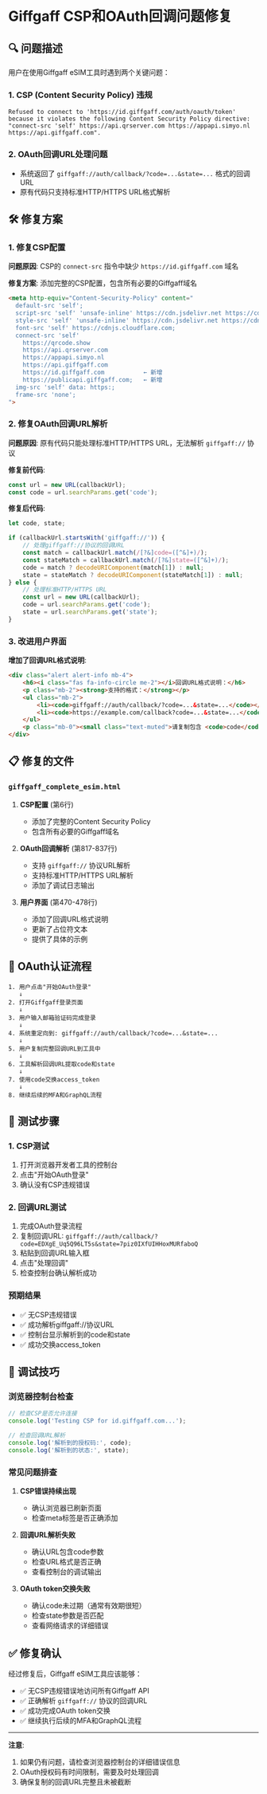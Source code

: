 # Giffgaff CSP和OAuth回调问题修复

## 🔍 问题描述

用户在使用Giffgaff eSIM工具时遇到两个关键问题：

### 1. CSP (Content Security Policy) 违规
```
Refused to connect to 'https://id.giffgaff.com/auth/oauth/token' because it violates the following Content Security Policy directive: "connect-src 'self' https://api.qrserver.com https://appapi.simyo.nl https://api.giffgaff.com".
```

### 2. OAuth回调URL处理问题
- 系统返回了 `giffgaff://auth/callback/?code=...&state=...` 格式的回调URL
- 原有代码只支持标准HTTP/HTTPS URL格式解析

## 🛠️ 修复方案

### 1. 修复CSP配置

**问题原因**: CSP的 `connect-src` 指令中缺少 `https://id.giffgaff.com` 域名

**修复方案**: 添加完整的CSP配置，包含所有必要的Giffgaff域名

```html
<meta http-equiv="Content-Security-Policy" content="
  default-src 'self'; 
  script-src 'self' 'unsafe-inline' https://cdn.jsdelivr.net https://cdnjs.cloudflare.com; 
  style-src 'self' 'unsafe-inline' https://cdn.jsdelivr.net https://cdnjs.cloudflare.com; 
  font-src 'self' https://cdnjs.cloudflare.com; 
  connect-src 'self' 
    https://qrcode.show 
    https://api.qrserver.com 
    https://appapi.simyo.nl 
    https://api.giffgaff.com 
    https://id.giffgaff.com           ← 新增
    https://publicapi.giffgaff.com;   ← 新增
  img-src 'self' data: https:; 
  frame-src 'none';
">
```

### 2. 修复OAuth回调URL解析

**问题原因**: 原有代码只能处理标准HTTP/HTTPS URL，无法解析 `giffgaff://` 协议

**修复前代码**:
```javascript
const url = new URL(callbackUrl);
const code = url.searchParams.get('code');
```

**修复后代码**:
```javascript
let code, state;

if (callbackUrl.startsWith('giffgaff://')) {
    // 处理giffgaff://协议的回调URL
    const match = callbackUrl.match(/[?&]code=([^&]+)/);
    const stateMatch = callbackUrl.match(/[?&]state=([^&]+)/);
    code = match ? decodeURIComponent(match[1]) : null;
    state = stateMatch ? decodeURIComponent(stateMatch[1]) : null;
} else {
    // 处理标准HTTP/HTTPS URL
    const url = new URL(callbackUrl);
    code = url.searchParams.get('code');
    state = url.searchParams.get('state');
}
```

### 3. 改进用户界面

**增加了回调URL格式说明**:
```html
<div class="alert alert-info mb-4">
    <h6><i class="fas fa-info-circle me-2"></i>回调URL格式说明：</h6>
    <p class="mb-2"><strong>支持的格式：</strong></p>
    <ul class="mb-2">
        <li><code>giffgaff://auth/callback/?code=...&state=...</code></li>
        <li><code>https://example.com/callback?code=...&state=...</code></li>
    </ul>
    <p class="mb-0"><small class="text-muted">请复制包含 <code>code</code> 参数的完整URL</small></p>
</div>
```

## 📋 修复的文件

### `giffgaff_complete_esim.html`

1. **CSP配置** (第6行)
   - 添加了完整的Content Security Policy
   - 包含所有必要的Giffgaff域名

2. **OAuth回调解析** (第817-837行)
   - 支持 `giffgaff://` 协议URL解析
   - 支持标准HTTP/HTTPS URL解析
   - 添加了调试日志输出

3. **用户界面** (第470-478行)
   - 添加了回调URL格式说明
   - 更新了占位符文本
   - 提供了具体的示例

## 🔄 OAuth认证流程

```
1. 用户点击"开始OAuth登录"
   ↓
2. 打开Giffgaff登录页面
   ↓
3. 用户输入邮箱验证码完成登录
   ↓
4. 系统重定向到: giffgaff://auth/callback/?code=...&state=...
   ↓
5. 用户复制完整回调URL到工具中
   ↓
6. 工具解析回调URL提取code和state
   ↓
7. 使用code交换access_token
   ↓
8. 继续后续的MFA和GraphQL流程
```

## 🧪 测试步骤

### 1. CSP测试
1. 打开浏览器开发者工具的控制台
2. 点击"开始OAuth登录"
3. 确认没有CSP违规错误

### 2. 回调URL测试
1. 完成OAuth登录流程
2. 复制回调URL: `giffgaff://auth/callback/?code=EDXgE_Uq5Q96LT5s&state=7piz0IXfUIHHoxMURfaboQ`
3. 粘贴到回调URL输入框
4. 点击"处理回调"
5. 检查控制台确认解析成功

### 预期结果
- ✅ 无CSP违规错误
- ✅ 成功解析giffgaff://协议URL
- ✅ 控制台显示解析到的code和state
- ✅ 成功交换access_token

## 🔧 调试技巧

### 浏览器控制台检查
```javascript
// 检查CSP是否允许连接
console.log('Testing CSP for id.giffgaff.com...');

// 检查回调URL解析
console.log('解析到的授权码:', code);
console.log('解析到的状态:', state);
```

### 常见问题排查

1. **CSP错误持续出现**
   - 确认浏览器已刷新页面
   - 检查meta标签是否正确添加

2. **回调URL解析失败**
   - 确认URL包含code参数
   - 检查URL格式是否正确
   - 查看控制台的调试输出

3. **OAuth token交换失败**
   - 确认code未过期（通常有效期很短）
   - 检查state参数是否匹配
   - 查看网络请求的详细错误

## ✅ 修复确认

经过修复后，Giffgaff eSIM工具应该能够：
- ✅ 无CSP违规错误地访问所有Giffgaff API
- ✅ 正确解析 `giffgaff://` 协议的回调URL
- ✅ 成功完成OAuth token交换
- ✅ 继续执行后续的MFA和GraphQL流程

---

**注意**: 
1. 如果仍有问题，请检查浏览器控制台的详细错误信息
2. OAuth授权码有时间限制，需要及时处理回调
3. 确保复制的回调URL完整且未被截断
